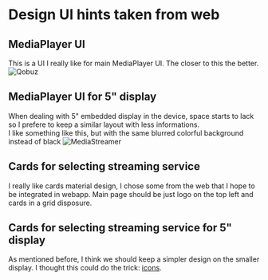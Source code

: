 # Design UI hints taken from web

## MediaPlayer UI
This is a UI I really like for main MediaPlayer UI. The closer to this the better.
![Qobuz](https://user-images.githubusercontent.com/38722664/79656719-37971a00-81b3-11ea-9eb4-4fa7a782d2db.jpg)

## MediaPlayer UI for 5" display
When dealing with 5" embedded display in the device, space starts to lack so I prefere to keep a similar layout with less informations.<br>
I like something like this, but with the same blurred colorful background instead of black
![MediaStreamer](https://user-images.githubusercontent.com/38722664/79658082-9eb4ce80-81b3-11ea-85ee-696663f8281f.jpg)

## Cards for selecting streaming service
I really like cards material design, I chose some from the web that I hope to be integrated in webapp. Main page should be just logo on the top left and cards in a grid disposure. <br>

## Cards for selecting streaming service for 5" display
As mentioned before, I think we should keep a simpler design on the smaller display. I thought this could do the trick: [icons](https://codepen.io/salvatorebattiato/pen/xxwOXer).
